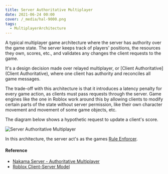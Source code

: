 ```yaml
---
title: Server Authoritative Multiplayer
date: 2021-06-24 00:00
cover: /_media/hal-9000.png
tags:
  - MultiplayerArchitecture
---
```


A typical multiplayer game architecture where the server has authority over the game state. The server keeps track of players' positions, the resources they own, scores, etc., and validates any changes the client requests to the game.

It's a design decision made over relayed multiplayer, or [Client Authoritative](Client Authoritative), where one client has authority and reconciles all game messages.

The trade-off with this architecture is that it introduces a latency penalty for every game action, as clients must pass requests through the server. Game engines like the one in Roblox work around this by allowing clients to modify certain parts of the state without server permission, like their own character movement and movement of some game objects, etc.

The diagram below shows a hypothetic request to update a client's score.

![Server Authoritative Multiplayer](/_media/server-auth.png)

In this architecture, the server act's as the games [Rule Enforcer](rule-enforcer.md).

#### Reference


* [Nakama Server - Authoritative Multiplayer](https://heroiclabs.com/docs/gameplay-multiplayer-server-multiplayer/)
* [Roblox Client-Server Model](https://developer.roblox.com/en-us/articles/Roblox-Client-Server-Model)
